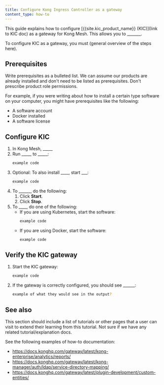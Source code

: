 ```yaml
---
title: Configure Kong Ingress Controller as a gateway
content_type: how-to
---
```


This guide explains how to configure [{{site.kic_product_name}} (KIC)](link to KIC doc) as a gateway for Kong Mesh. This allows you to _______. 

To configure KIC as a gateway, you must (general overview of the steps here). 

## Prerequisites <!-- Optional -->

Write prerequisites as a bulleted list. We can assume our products are already installed and don't need to be listed as prerequisites. Don't prescribe product role permissions.

For example, if you were writing about how to install a certain type software on your computer, you might have prerequisites like the following:

* A software account
* Docker installed
* A software license

## Configure KIC <!-- Header optional if there's only one task section in the article -->

1. In Kong Mesh, _____
1. Run _____ to _____: 
    ```sh
    example code
    ```
1. Optional: To also install ____, start ___:
    ```sh
    example code
    ```
1. To ______, do the following:
    1. Click **Start**.
    1. Click **Stop**.
1. To ____, do one of the following:
    * If you are using Kubernetes, start the software:
        ```sh
        example code
        ```
    * If you are using Docker, start the software:
        ```sh
        example code
        ```

## Verify the KIC gateway <!-- Optional, not sure if a step like this is needed -->

1. Start the KIC gateway:
    ```sh
    example code
    ```
1. If the gateway is correctly configured, you should see ______:
    ```sh
    example of what they would see in the output?
    ```

## See also <!-- Optional -->

This section should include a list of tutorials or other pages that a user can visit to extend their learning from this tutorial. Not sure if we have any related tutorial/explanation docs.

See the following examples of how-to documentation:
* https://docs.konghq.com/gateway/latest/kong-enterprise/analytics/reports/
* https://docs.konghq.com/gateway/latest/kong-manager/auth/ldap/service-directory-mapping/
* https://docs.konghq.com/gateway/latest/plugin-development/custom-entities/